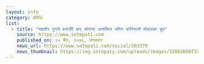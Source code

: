 ```yaml
---
layout: info
category: प्रविधि
list:
  - title: "महावीर पुनले बनाउँदै छन् कोरोना आशंकित जाँच्न कोरियाली मोडलका बुथ"
    source: https://www.setopati.com
    published_on: २५ चैत, २०७६, मंगलवार
    news_url: https://www.setopati.com/social/203379
    news_thumbnail: https://img.setopaty.com/uploads/images/1586265071Corona_testing_booth_made_my_N.JPG
---
```

